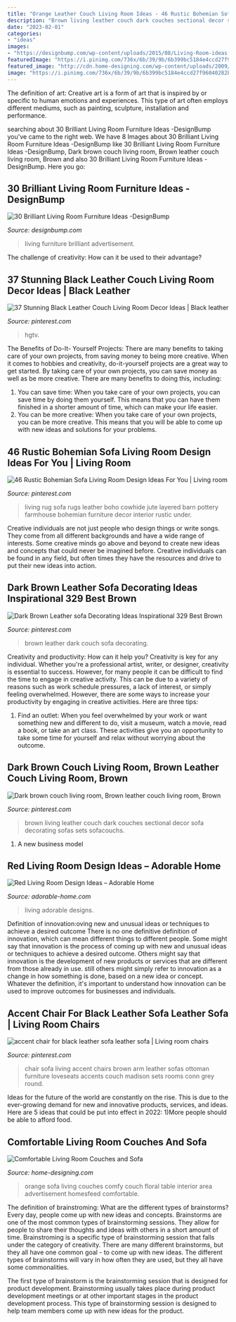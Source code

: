```yaml
---
title: "Orange Leather Couch Living Room Ideas - 46 Rustic Bohemian Sofa Living Room Design Ideas For You"
description: "Brown living leather couch dark couches sectional decor sofa decorating sofas sets sofacouchs"
date: "2023-02-01"
categories:
- "ideas"
images:
- "https://designbump.com/wp-content/uploads/2015/08/Living-Room-ideas.jpg"
featuredImage: "https://i.pinimg.com/736x/6b/39/9b/6b399bc5184e4ccd27f96040282b852e--sectional-living-room-sets-brown-sectional.jpg"
featured_image: "http://cdn.home-designing.com/wp-content/uploads/2009/01/img66l.jpg"
image: "https://i.pinimg.com/736x/6b/39/9b/6b399bc5184e4ccd27f96040282b852e--sectional-living-room-sets-brown-sectional.jpg"
---
```



The definition of art:
Creative art is a form of art that is inspired by or specific to human emotions and experiences. This type of art often employs different mediums, such as painting, sculpture, installation and performance.

	

		
searching about 30 Brilliant Living Room Furniture Ideas -DesignBump you've came to the right web. We have 8 Images about 30 Brilliant Living Room Furniture Ideas -DesignBump like 30 Brilliant Living Room Furniture Ideas -DesignBump, Dark brown couch living room, Brown leather couch living room, Brown and also 30 Brilliant Living Room Furniture Ideas -DesignBump. Here you go:
		
    
## 30 Brilliant Living Room Furniture Ideas -DesignBump

<img loading=lazy src="https://designbump.com/wp-content/uploads/2015/08/Living-Room-ideas.jpg" onerror="this.onerror=null;this.src='https://tse4.mm.bing.net/th?id=OIP.383UxrR7ybe02zHYU0RS3QHaF0&amp;pid=15.1';" alt="30 Brilliant Living Room Furniture Ideas -DesignBump">

_Source: designbump.com_

>living furniture brilliant advertisement. 

	

The challenge of creativity: How can it be used to their advantage?
 

    
## 37 Stunning Black Leather Couch Living Room Decor Ideas | Black Leather

<img loading=lazy src="https://i.pinimg.com/736x/be/61/f6/be61f613417270360aa2c98087770c2b.jpg" onerror="this.onerror=null;this.src='https://tse1.mm.bing.net/th?id=OIP.zbXdiMpIX9OxkRr8uwJsvwHaFS&amp;pid=15.1';" alt="37 Stunning Black Leather Couch Living Room Decor Ideas | Black leather">

_Source: pinterest.com_

>hgtv. 

	

The Benefits of Do-It- Yourself Projects: There are many benefits to taking care of your own projects, from saving money to being more creative.
When it comes to hobbies and creativity, do-it-yourself projects are a great way to get started. By taking care of your own projects, you can save money as well as be more creative. There are many benefits to doing this, including: 
1. You can save time: When you take care of your own projects, you can save time by doing them yourself. This means that you can have them finished in a shorter amount of time, which can make your life easier. 
2. You can be more creative: When you take care of your own projects, you can be more creative. This means that you will be able to come up with new ideas and solutions for your problems. 

    
## 46 Rustic Bohemian Sofa Living Room Design Ideas For You | Living Room

<img loading=lazy src="https://i.pinimg.com/736x/da/4a/f7/da4af7f6c63fb1c213c1a9999b9fc5cf.jpg" onerror="this.onerror=null;this.src='https://tse2.mm.bing.net/th?id=OIP.wG3O9A3pKsuDMa8ec-WFagHaIA&amp;pid=15.1';" alt="46 Rustic Bohemian Sofa Living Room Design Ideas For You | Living room">

_Source: pinterest.com_

>living rug sofa rugs leather boho cowhide jute layered barn pottery farmhouse bohemian furniture decor interior rustic under. 

	

Creative individuals are not just people who design things or write songs. They come from all different backgrounds and have a wide range of interests. Some creative minds go above and beyond to create new ideas and concepts that could never be imagined before. Creative individuals can be found in any field, but often times they have the resources and drive to put their new ideas into action.

    
## Dark Brown Leather Sofa Decorating Ideas Inspirational 329 Best Brown

<img loading=lazy src="https://i.pinimg.com/736x/ef/b4/8e/efb48e5c3c3830052974b032aadae422.jpg" onerror="this.onerror=null;this.src='https://tse2.mm.bing.net/th?id=OIP.U4GCR2AZDg4F6lKBNXG_KQHaLH&amp;pid=15.1';" alt="Dark Brown Leather sofa Decorating Ideas Inspirational 329 Best Brown">

_Source: pinterest.com_

>brown leather dark couch sofa decorating. 

	

Creativity and productivity: How can it help you?
Creativity is key for any individual. Whether you're a professional artist, writer, or designer, creativity is essential to success. However, for many people it can be difficult to find the time to engage in creative activity. This can be due to a variety of reasons such as work schedule pressures, a lack of interest, or simply feeling overwhelmed. However, there are some ways to increase your productivity by engaging in creative activities. Here are three tips: 
1. Find an outlet: When you feel overwhelmed by your work or want something new and different to do, visit a museum, watch a movie, read a book, or take an art class. These activities give you an opportunity to take some time for yourself and relax without worrying about the outcome.


    
## Dark Brown Couch Living Room, Brown Leather Couch Living Room, Brown

<img loading=lazy src="https://i.pinimg.com/736x/6b/39/9b/6b399bc5184e4ccd27f96040282b852e--sectional-living-room-sets-brown-sectional.jpg" onerror="this.onerror=null;this.src='https://tse4.mm.bing.net/th?id=OIP.FaL2GXTHDxZcZh6-EFoSZAHaHa&amp;pid=15.1';" alt="Dark brown couch living room, Brown leather couch living room, Brown">

_Source: pinterest.com_

>brown living leather couch dark couches sectional decor sofa decorating sofas sets sofacouchs. 

	

1. A new business model 

    
## Red Living Room Design Ideas – Adorable Home

<img loading=lazy src="https://adorable-home.com/wp-content/gallery/red-living-room-design-ideas/red-living-room-design-ideas-7.jpg" onerror="this.onerror=null;this.src='https://tse1.mm.bing.net/th?id=OIP.Avv6jKeVH9EB5MT4xEaJ2gHaJ3&amp;pid=15.1';" alt="Red Living Room Design Ideas – Adorable Home">

_Source: adorable-home.com_

>living adorable designs. 

	

Definition of innovation:oving new and unusual ideas or techniques to achieve a desired outcome
There is no one definitive definition of innovation, which can mean different things to different people. Some might say that innovation is the process of coming up with new and unusual ideas or techniques to achieve a desired outcome. Others might say that innovation is the development of new products or services that are different from those already in use. still others might simply refer to innovation as a change in how something is done, based on a new idea or concept. Whatever the definition, it's important to understand how innovation can be used to improve outcomes for businesses and individuals.

    
## Accent Chair For Black Leather Sofa Leather Sofa | Living Room Chairs

<img loading=lazy src="https://i.pinimg.com/736x/a2/5e/32/a25e32c1e66d61fde782fd60a883909e.jpg" onerror="this.onerror=null;this.src='https://tse1.mm.bing.net/th?id=OIP._MZtAYu3C0UaGljMaEuj5wHaHa&amp;pid=15.1';" alt="accent chair for black leather sofa leather sofa | Living room chairs">

_Source: pinterest.com_

>chair sofa living accent chairs brown arm leather sofas ottoman furniture loveseats accents couch madison sets rooms conn grey round. 

	

Ideas for the future of the world are constantly on the rise. This is due to the ever-growing demand for new and innovative products, services, and ideas. Here are 5 ideas that could be put into effect in 2022: 1)More people should be able to afford food. 

    
## Comfortable Living Room Couches And Sofa

<img loading=lazy src="http://cdn.home-designing.com/wp-content/uploads/2009/01/img66l.jpg" onerror="this.onerror=null;this.src='https://tse1.mm.bing.net/th?id=OIP.VXYUX-tIOmXzTvfSA7yS3wHaGq&amp;pid=15.1';" alt="Comfortable Living Room Couches and Sofa">

_Source: home-designing.com_

>orange sofa living couches comfy couch floral table interior area advertisement homesfeed comfortable. 

	

The definition of brainstroming: What are the different types of brainstorms?
Every day, people come up with new ideas and concepts. Brainstorms are one of the most common types of brainstorming sessions. They allow for people to share their thoughts and ideas with others in a short amount of time. Brainstroming is a specific type of brainstorming session that falls under the category of creativity. 
There are many different brainstorms, but they all have one common goal - to come up with new ideas. The different types of brainstorms will vary in how often they are used, but they all have some commonalities. 

The first type of brainstorm is the brainstorming session that is designed for product development. Brainstorming usually takes place during product development meetings or at other important stages in the product development process. This type of brainstorming session is designed to help team members come up with new ideas for the product.

